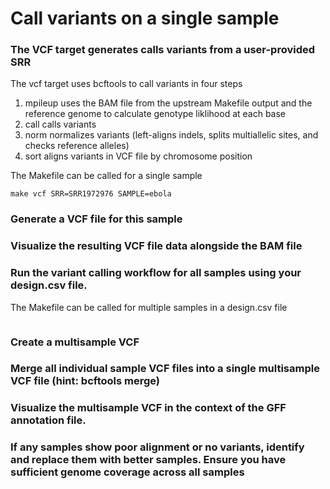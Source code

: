 # Call variants on a single sample
### The VCF target generates calls variants from a user-provided SRR  

The vcf target uses bcftools to call variants in four steps
1. mpileup uses the BAM file from the upstream Makefile output and the reference genome to calculate genotype liklihood at each base
2. call calls variants
3. norm normalizes variants (left-aligns indels, splits multiallelic sites, and checks reference alleles)
4. sort aligns variants in VCF file by chromosome position

The Makefile can be called for a single sample
```
make vcf SRR=SRR1972976 SAMPLE=ebola
```
### Generate a VCF file for this sample
### Visualize the resulting VCF file data alongside the BAM file

### Run the variant calling workflow for all samples using your design.csv file.
The Makefile can be called for multiple samples in a design.csv file
```

```
### Create a multisample VCF
### Merge all individual sample VCF files into a single multisample VCF file (hint: bcftools merge)
### Visualize the multisample VCF in the context of the GFF annotation file.
### If any samples show poor alignment or no variants, identify and replace them with better samples. Ensure you have sufficient genome coverage across all samples
